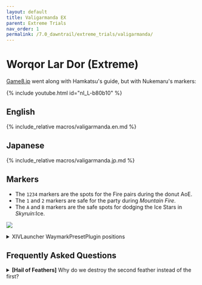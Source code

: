 ```yaml
---
layout: default
title: Valigarmanda EX
parent: Extreme Trials
nav_order: 1
permalink: /7.0_dawntrail/extreme_trials/valigarmanda/
---
```


# Worqor Lar Dor (Extreme)

[Game8.jp](https://game8.jp/ff14/622480) went along with Hamkatsu's guide, 
but with Nukemaru's markers:

{% include youtube.html id="nI_L-b80b10" %}

## English

{% include_relative macros/valigarmanda.en.md %}

## Japanese

{% include_relative macros/valigarmanda.jp.md %}

## Markers

- The `1234` markers are the spots for the Fire pairs during the donut AoE.
- The `1` and `2` markers are safe for the party during *Mountain Fire*.
- The `A` and `B` markers are the safe spots for dodging the Ice Stars in 
  *Skyruin*:Ice.

![]({{site.baseurl}}/images/7.0_dawntrail/valigarmanda/markers.jpg)
<details markdown=block>
<summary>XIVLauncher WaymarkPresetPlugin positions</summary>

```json
{
  "Name":"Valigarmanda EX",
  "MapID":833,
  "A":{"X":92.5,"Y":0.0,"Z":92.5,"ID":0,"Active":true},
  "B":{"X":107.5,"Y":0.0,"Z":92.5,"ID":1,"Active":true},
  "C":{"X":118.0,"Y":0.0,"Z":100.0,"ID":2,"Active":true},
  "D":{"X":82.0,"Y":0.0,"Z":100.0,"ID":3,"Active":true},
  "One":{"X":95.2,"Y":0.0,"Z":95.2,"ID":4,"Active":true},
  "Two":{"X":104.8,"Y":0.0,"Z":95.2,"ID":5,"Active":true},
  "Three":{"X":104.8,"Y":0.0,"Z":104.8,"ID":6,"Active":true},
  "Four":{"X":95.2,"Y":0.0,"Z":104.8,"ID":7,"Active":true}
}
```

</details>

## Frequently Asked Questions

<details markdown=block>
<summary>
  <b>[Hail of Feathers]</b> Why do we destroy the second feather instead of the
  first?
</summary>
<table>
  <tr>
    <td>
      <p>Destroying the first feather maximises the time the party has before 
      <em>Blighted Bolt</em> resolves. However, the party has plenty of time 
      to destroy the second feather instead.</p>
      <p>More importantly, you <b>cannot stay and melee the boss</b> after
      destroying the first feather, as it is too close to the sixth (and final)
      feather.</p>
      <p>This is <em>not</em> the case for the second feather- players can 
      switch over to the boss without needing to pay attention to when the 
      later feathers will fall.</p>
    </td>
  </tr>
</table>

<script data-goatcounter="https://tuufless.goatcounter.com/count"
        async src="//gc.zgo.at/count.js"></script>
